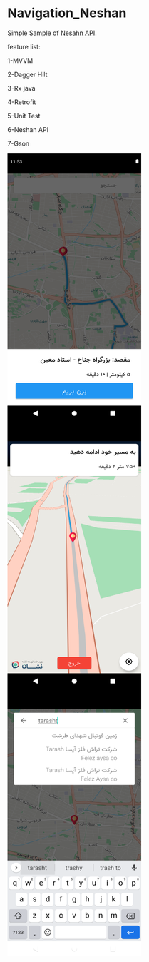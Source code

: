 # Navigation_Neshan
Simple Sample of [Nesahn API](https://platform.neshan.org/).


feature list:

1-MVVM

2-Dagger Hilt

3-Rx java

4-Retrofit 

5-Unit Test

6-Neshan API

7-Gson

<a href="url"><img src="https://github.com/javaddehban/Navigation_Neshan/blob/master/Screenshot_1655219159.png" align="left" height="600" width="300" ></a>
<a href="url"><img src="https://github.com/javaddehban/Navigation_Neshan/blob/master/Screenshot_1655219179.png" align="left" height="600" width="300" ></a>
<a href="url"><img src="https://github.com/javaddehban/Navigation_Neshan/blob/master/Screenshot_1655219232.png" align="left" height="600" width="300" ></a>

 
